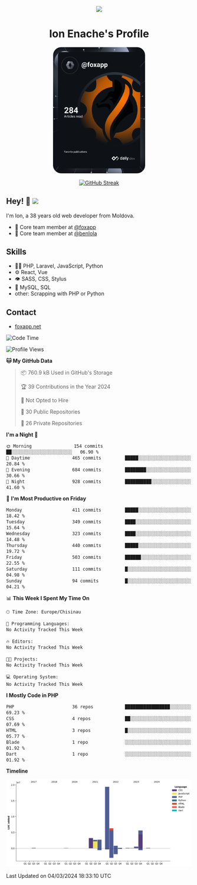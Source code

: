 <div id="header" align="center">
  <img src="https://media.giphy.com/media/M9gbBd9nbDrOTu1Mqx/giphy.gif" width="100"/>
	<h1>Ion Enache's Profile</h1>
</div>
<div align="center">
	<a href="https://app.daily.dev/foxapp"><img src="https://github.com/foxapp/foxapp/blob/master/devcard.svg" width="250" alt="Ion Enache's Dev Card"/></a>
</div>


<div align="center">
	
[![GitHub Streak](http://github-readme-streak-stats.herokuapp.com?user=foxapp&hide_border=true&date_format=M%20j%5B%2C%20Y%5D)](https://git.io/streak-stats)
	
</div>


## Hey! 👋 <img src="https://media.giphy.com/media/hvRJCLFzcasrR4ia7z/giphy.gif" width="30px"/>
I'm Ion, a 38 years old web developer from Moldova.


- 👥 Core team member at [@foxapp](https://github.com/foxapp)
- 👥 Core team member at [@benlola](https://github.com/benlola)

## Skills
- 👨‍💻 PHP, Laravel, JavaScript, Python
- ⚙️ React, Vue
- 👁️ SASS, CSS, Stylus
- 💽 MySQL, SQL
- other: Scrapping with PHP or Python

## Contact
- [foxapp.net](https://www.foxapp.net)

<!--START_SECTION:waka-->
![Code Time](http://img.shields.io/badge/Code%20Time-1%2C695%20hrs%2025%20mins-blue)

![Profile Views](http://img.shields.io/badge/Profile%20Views-0-blue)

**🐱 My GitHub Data** 

> 📦 760.9 kB Used in GitHub's Storage 
 > 
> 🏆 39 Contributions in the Year 2024
 > 
> 🚫 Not Opted to Hire
 > 
> 📜 30 Public Repositories 
 > 
> 🔑 26 Private Repositories 
 > 
**I'm a Night 🦉** 

```text
🌞 Morning                154 commits         ██░░░░░░░░░░░░░░░░░░░░░░░   06.90 % 
🌆 Daytime                465 commits         █████░░░░░░░░░░░░░░░░░░░░   20.84 % 
🌃 Evening                684 commits         ████████░░░░░░░░░░░░░░░░░   30.66 % 
🌙 Night                  928 commits         ██████████░░░░░░░░░░░░░░░   41.60 % 
```
📅 **I'm Most Productive on Friday** 

```text
Monday                   411 commits         █████░░░░░░░░░░░░░░░░░░░░   18.42 % 
Tuesday                  349 commits         ████░░░░░░░░░░░░░░░░░░░░░   15.64 % 
Wednesday                323 commits         ████░░░░░░░░░░░░░░░░░░░░░   14.48 % 
Thursday                 440 commits         █████░░░░░░░░░░░░░░░░░░░░   19.72 % 
Friday                   503 commits         ██████░░░░░░░░░░░░░░░░░░░   22.55 % 
Saturday                 111 commits         █░░░░░░░░░░░░░░░░░░░░░░░░   04.98 % 
Sunday                   94 commits          █░░░░░░░░░░░░░░░░░░░░░░░░   04.21 % 
```


📊 **This Week I Spent My Time On** 

```text
🕑︎ Time Zone: Europe/Chisinau

💬 Programming Languages: 
No Activity Tracked This Week

🔥 Editors: 
No Activity Tracked This Week

🐱‍💻 Projects: 
No Activity Tracked This Week

💻 Operating System: 
No Activity Tracked This Week
```

**I Mostly Code in PHP** 

```text
PHP                      36 repos            █████████████████░░░░░░░░   69.23 % 
CSS                      4 repos             ██░░░░░░░░░░░░░░░░░░░░░░░   07.69 % 
HTML                     3 repos             █░░░░░░░░░░░░░░░░░░░░░░░░   05.77 % 
Blade                    1 repo              ░░░░░░░░░░░░░░░░░░░░░░░░░   01.92 % 
Dart                     1 repo              ░░░░░░░░░░░░░░░░░░░░░░░░░   01.92 % 
```



**Timeline**

![Lines of Code chart](https://raw.githubusercontent.com/foxapp/foxapp/master/assets/bar_graph.png)


 Last Updated on 04/03/2024 18:33:10 UTC
<!--END_SECTION:waka-->
